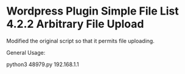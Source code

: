 # Wordpress Plugin Simple File List 4.2.2 Arbitrary File Upload
Modified the original script so that it permits file uploading.

General Usage:

python3 48979.py 192.168.1.1

